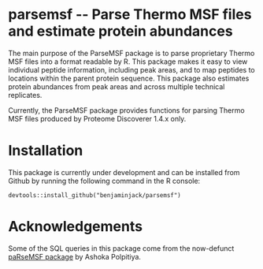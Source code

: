 # parsemsf -- Parse Thermo MSF files and estimate protein abundances

The main purpose of the ParseMSF package is to parse proprietary Thermo MSF files into a format readable by R. This package makes it easy to view individual peptide information, including peak areas, and to map peptides to locations within the parent protein sequence. This package also estimates protein abundances from peak areas and across multiple technical replicates.

Currently, the ParseMSF package provides functions for parsing Thermo MSF files produced by Proteome Discoverer 1.4.x only.

# Installation

This package is currently under development and can be installed from Github by running the following command in the R console:

```
devtools::install_github("benjaminjack/parsemsf")
```

# Acknowledgements

Some of the SQL queries in this package come from the now-defunct [paRseMSF package](https://github.com/ashokapol/parsemsf) by Ashoka Polpitiya.
